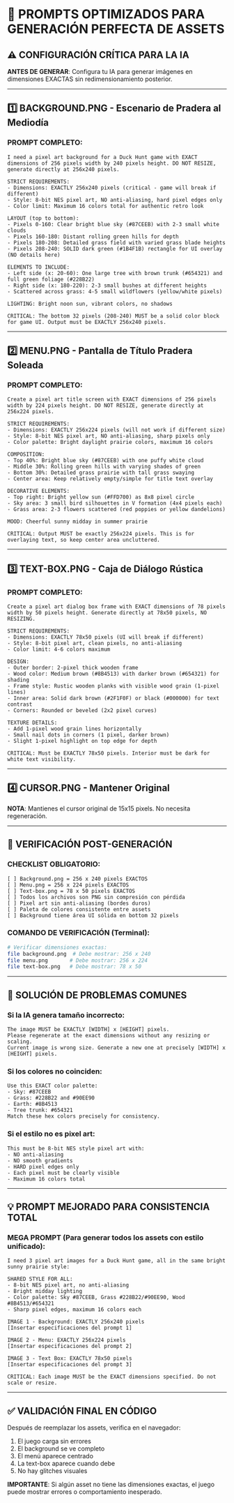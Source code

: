 # 🎨 PROMPTS OPTIMIZADOS PARA GENERACIÓN PERFECTA DE ASSETS

## ⚠️ CONFIGURACIÓN CRÍTICA PARA LA IA
**ANTES DE GENERAR**: Configura tu IA para generar imágenes en dimensiones EXACTAS sin redimensionamiento posterior.

---

## 1️⃣ BACKGROUND.PNG - Escenario de Pradera al Mediodía

### PROMPT COMPLETO:
```
I need a pixel art background for a Duck Hunt game with EXACT dimensions of 256 pixels width by 240 pixels height. DO NOT RESIZE, generate directly at 256x240 pixels.

STRICT REQUIREMENTS:
- Dimensions: EXACTLY 256x240 pixels (critical - game will break if different)
- Style: 8-bit NES pixel art, NO anti-aliasing, hard pixel edges only
- Color limit: Maximum 16 colors total for authentic retro look

LAYOUT (top to bottom):
- Pixels 0-160: Clear bright blue sky (#87CEEB) with 2-3 small white clouds
- Pixels 160-180: Distant rolling green hills for depth
- Pixels 180-208: Detailed grass field with varied grass blade heights
- Pixels 208-240: SOLID dark green (#1B4F1B) rectangle for UI overlay (NO details here)

ELEMENTS TO INCLUDE:
- Left side (x: 20-60): One large tree with brown trunk (#654321) and full green foliage (#228B22)
- Right side (x: 180-220): 2-3 small bushes at different heights
- Scattered across grass: 4-5 small wildflowers (yellow/white pixels)

LIGHTING: Bright noon sun, vibrant colors, no shadows

CRITICAL: The bottom 32 pixels (208-240) MUST be a solid color block for game UI. Output must be EXACTLY 256x240 pixels.
```

---

## 2️⃣ MENU.PNG - Pantalla de Título Pradera Soleada

### PROMPT COMPLETO:
```
Create a pixel art title screen with EXACT dimensions of 256 pixels width by 224 pixels height. DO NOT RESIZE, generate directly at 256x224 pixels.

STRICT REQUIREMENTS:
- Dimensions: EXACTLY 256x224 pixels (will not work if different size)
- Style: 8-bit NES pixel art, NO anti-aliasing, sharp pixels only
- Color palette: Bright daylight prairie colors, maximum 16 colors

COMPOSITION:
- Top 40%: Bright blue sky (#87CEEB) with one puffy white cloud
- Middle 30%: Rolling green hills with varying shades of green
- Bottom 30%: Detailed grass prairie with tall grass swaying
- Center area: Keep relatively empty/simple for title text overlay

DECORATIVE ELEMENTS:
- Top right: Bright yellow sun (#FFD700) as 8x8 pixel circle
- Sky area: 3 small bird silhouettes in V formation (4x4 pixels each)
- Grass area: 2-3 flowers scattered (red poppies or yellow dandelions)

MOOD: Cheerful sunny midday in summer prairie

CRITICAL: Output MUST be exactly 256x224 pixels. This is for overlaying text, so keep center area uncluttered.
```

---

## 3️⃣ TEXT-BOX.PNG - Caja de Diálogo Rústica

### PROMPT COMPLETO:
```
Create a pixel art dialog box frame with EXACT dimensions of 78 pixels width by 50 pixels height. Generate directly at 78x50 pixels, NO RESIZING.

STRICT REQUIREMENTS:
- Dimensions: EXACTLY 78x50 pixels (UI will break if different)
- Style: 8-bit pixel art, clean pixels, no anti-aliasing
- Color limit: 4-6 colors maximum

DESIGN:
- Outer border: 2-pixel thick wooden frame
- Wood color: Medium brown (#8B4513) with darker brown (#654321) for shading
- Frame style: Rustic wooden planks with visible wood grain (1-pixel lines)
- Inner area: Solid dark brown (#2F1F0F) or black (#000000) for text contrast
- Corners: Rounded or beveled (2x2 pixel curves)

TEXTURE DETAILS:
- Add 1-pixel wood grain lines horizontally
- Small nail dots in corners (1 pixel, darker brown)
- Slight 1-pixel highlight on top edge for depth

CRITICAL: Must be EXACTLY 78x50 pixels. Interior must be dark for white text visibility.
```

---

## 4️⃣ CURSOR.PNG - Mantener Original

**NOTA**: Mantienes el cursor original de 15x15 pixels. No necesita regeneración.

---

## 🎯 VERIFICACIÓN POST-GENERACIÓN

### CHECKLIST OBLIGATORIO:
```
[ ] Background.png = 256 x 240 pixels EXACTOS
[ ] Menu.png = 256 x 224 pixels EXACTOS  
[ ] Text-box.png = 78 x 50 pixels EXACTOS
[ ] Todos los archivos son PNG sin compresión con pérdida
[ ] Pixel art sin anti-aliasing (bordes duros)
[ ] Paleta de colores consistente entre assets
[ ] Background tiene área UI sólida en bottom 32 pixels
```

### COMANDO DE VERIFICACIÓN (Terminal):
```bash
# Verificar dimensiones exactas:
file background.png  # Debe mostrar: 256 x 240
file menu.png       # Debe mostrar: 256 x 224
file text-box.png   # Debe mostrar: 78 x 50
```

---

## 🔧 SOLUCIÓN DE PROBLEMAS COMUNES

### Si la IA genera tamaño incorrecto:
```
The image MUST be EXACTLY [WIDTH] x [HEIGHT] pixels. 
Please regenerate at the exact dimensions without any resizing or scaling.
Current image is wrong size. Generate a new one at precisely [WIDTH] x [HEIGHT] pixels.
```

### Si los colores no coinciden:
```
Use this EXACT color palette:
- Sky: #87CEEB
- Grass: #228B22 and #90EE90  
- Earth: #8B4513
- Tree trunk: #654321
Match these hex colors precisely for consistency.
```

### Si el estilo no es pixel art:
```
This must be 8-bit NES style pixel art with:
- NO anti-aliasing
- NO smooth gradients
- HARD pixel edges only
- Each pixel must be clearly visible
- Maximum 16 colors total
```

---

## 💡 PROMPT MEJORADO PARA CONSISTENCIA TOTAL

### MEGA PROMPT (Para generar todos los assets con estilo unificado):
```
I need 3 pixel art images for a Duck Hunt game, all in the same bright sunny prairie style:

SHARED STYLE FOR ALL:
- 8-bit NES pixel art, no anti-aliasing
- Bright midday lighting
- Color palette: Sky #87CEEB, Grass #228B22/#90EE90, Wood #8B4513/#654321
- Sharp pixel edges, maximum 16 colors each

IMAGE 1 - Background: EXACTLY 256x240 pixels
[Insertar especificaciones del prompt 1]

IMAGE 2 - Menu: EXACTLY 256x224 pixels  
[Insertar especificaciones del prompt 2]

IMAGE 3 - Text Box: EXACTLY 78x50 pixels
[Insertar especificaciones del prompt 3]

CRITICAL: Each image MUST be the EXACT dimensions specified. Do not scale or resize.
```

---

## ✅ VALIDACIÓN FINAL EN CÓDIGO

Después de reemplazar los assets, verifica en el navegador:
1. El juego carga sin errores
2. El background se ve completo
3. El menú aparece centrado
4. La text-box aparece cuando debe
5. No hay glitches visuales

**IMPORTANTE**: Si algún asset no tiene las dimensiones exactas, el juego puede mostrar errores o comportamiento inesperado.